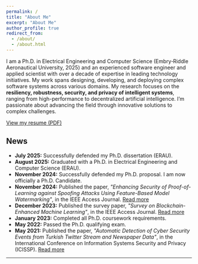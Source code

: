```yaml
---
permalink: /
title: "About Me"
excerpt: "About Me"
author_profile: true
redirect_from: 
  - /about/
  - /about.html
---
```


I am a Ph.D. in Electrical Engineering and Computer Science (Embry‑Riddle Aeronautical University, 2025) and an experienced software engineer and applied scientist with over a decade of expertise in leading technology initiatives. My work spans designing, developing, and deploying complex software systems across various domains. My research focuses on the **resiliency, robustness, security, and privacy of intelligent systems**, ranging from high-performance to decentralized artificial intelligence. I’m passionate about advancing the field through innovative solutions to complex challenges.

[View my resume (PDF)](/Ozgur_Ural_PhD_Resume.pdf)

## News

 - **July 2025:** Successfully defended my Ph.D. dissertation (ERAU).  
 - **August 2025:** Graduated with a Ph.D. in Electrical Engineering and Computer Science (ERAU).
- **November 2024:** Successfully defended my Ph.D. proposal. I am now officially a Ph.D. Candidate.  
- **November 2024:** Published the paper, *"Enhancing Security of Proof-of-Learning against Spoofing Attacks Using Feature-Based Model Watermarking"*, in the IEEE Access Journal. [Read more](https://ieeexplore.ieee.org/abstract/document/10741282)  
- **December 2023:** Published the survey paper, *"Survey on Blockchain-Enhanced Machine Learning"*, in the IEEE Access Journal. [Read more](https://ieeexplore.ieee.org/abstract/document/10366252)  
- **January 2023:** Completed all Ph.D. coursework requirements.  
- **May 2022:** Passed the Ph.D. qualifying exam.  
- **May 2021:** Published the paper, *"Automatic Detection of Cyber Security Events from Turkish Twitter Stream and Newspaper Data"*, in the International Conference on Information Systems Security and Privacy (ICISSP). [Read more](https://www.scitepress.org/PublishedPapers/2021/102016/102016.pdf)  

---
